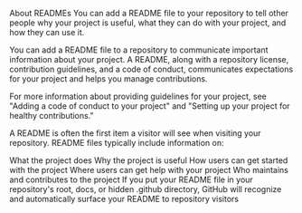 About READMEs
You can add a README file to your repository to tell other people why your project is useful, what they can do with your project, and how they can use it.

You can add a README file to a repository to communicate important information about your project. A README, along with a repository license, contribution guidelines, and a code of conduct, communicates expectations for your project and helps you manage contributions.

For more information about providing guidelines for your project, see "Adding a code of conduct to your project" and "Setting up your project for healthy contributions."

A README is often the first item a visitor will see when visiting your repository. README files typically include information on:

What the project does
Why the project is useful
How users can get started with the project
Where users can get help with your project
Who maintains and contributes to the project
If you put your README file in your repository's root, docs, or hidden .github directory, GitHub will recognize and automatically surface your README to repository visitors
